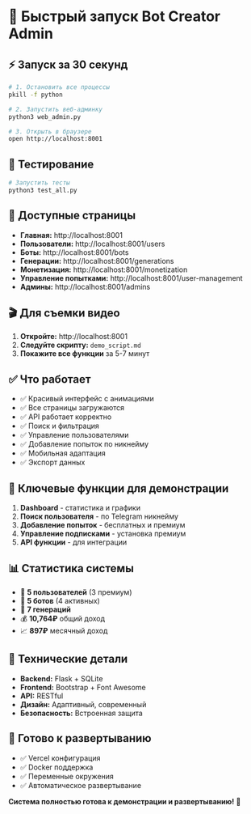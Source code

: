 # 🚀 Быстрый запуск Bot Creator Admin

## ⚡ Запуск за 30 секунд

```bash
# 1. Остановить все процессы
pkill -f python

# 2. Запустить веб-админку
python3 web_admin.py

# 3. Открыть в браузере
open http://localhost:8001
```

## 🧪 Тестирование

```bash
# Запустить тесты
python3 test_all.py
```

## 📱 Доступные страницы

- **Главная:** http://localhost:8001
- **Пользователи:** http://localhost:8001/users
- **Боты:** http://localhost:8001/bots
- **Генерации:** http://localhost:8001/generations
- **Монетизация:** http://localhost:8001/monetization
- **Управление попытками:** http://localhost:8001/user-management
- **Админы:** http://localhost:8001/admins

## 🎬 Для съемки видео

1. **Откройте:** http://localhost:8001
2. **Следуйте скрипту:** `demo_script.md`
3. **Покажите все функции** за 5-7 минут

## ✅ Что работает

- ✅ Красивый интерфейс с анимациями
- ✅ Все страницы загружаются
- ✅ API работает корректно
- ✅ Поиск и фильтрация
- ✅ Управление пользователями
- ✅ Добавление попыток по никнейму
- ✅ Мобильная адаптация
- ✅ Экспорт данных

## 🎯 Ключевые функции для демонстрации

1. **Dashboard** - статистика и графики
2. **Поиск пользователя** - по Telegram никнейму
3. **Добавление попыток** - бесплатных и премиум
4. **Управление подписками** - установка премиум
5. **API функции** - для интеграции

## 📊 Статистика системы

- 👥 **5 пользователей** (3 премиум)
- 🤖 **5 ботов** (4 активных)
- 📝 **7 генераций**
- 💰 **10,764₽** общий доход
- 📈 **897₽** месячный доход

## 🔧 Технические детали

- **Backend:** Flask + SQLite
- **Frontend:** Bootstrap + Font Awesome
- **API:** RESTful
- **Дизайн:** Адаптивный, современный
- **Безопасность:** Встроенная защита

## 🚀 Готово к развертыванию

- ✅ Vercel конфигурация
- ✅ Docker поддержка
- ✅ Переменные окружения
- ✅ Автоматическое развертывание

**Система полностью готова к демонстрации и развертыванию!** 🎉
